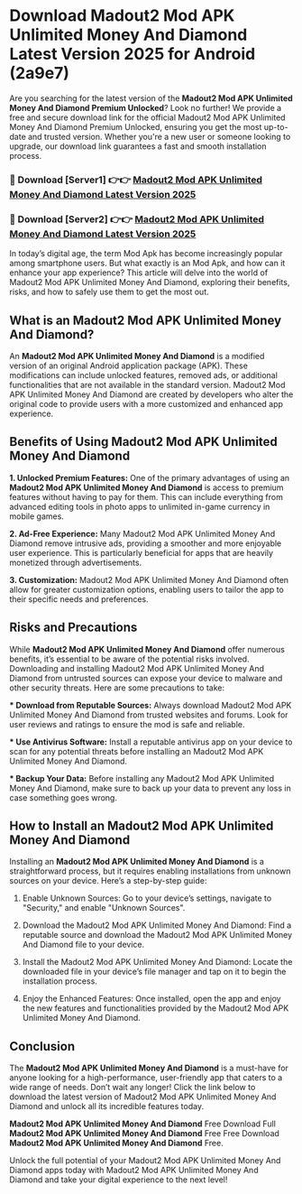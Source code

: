 # Download Madout2 Mod APK Unlimited Money And Diamond Latest Version 2025 for Android (2a9e7)

Are you searching for the latest version of the <strong>Madout2 Mod APK Unlimited Money And Diamond Premium Unlocked</strong>? Look no further! We provide a free and secure download link for the official Madout2 Mod APK Unlimited Money And Diamond Premium Unlocked, ensuring you get the most up-to-date and trusted version. Whether you're a new user or someone looking to upgrade, our download link guarantees a fast and smooth installation process.


<h3>🔴 Download [Server1] 👉👉 <a href="https://appsnew.pages.dev?q=Madout2+Mod+APK+Unlimited+Money+And+Diamond&ref=2RT5">Madout2 Mod APK Unlimited Money And Diamond Latest Version 2025</a></h3>

<h3>🔴 Download [Server2] 👉👉 <a href="https://appsnew.pages.dev?q=Madout2+Mod+APK+Unlimited+Money+And+Diamond&ref=2RT5">Madout2 Mod APK Unlimited Money And Diamond Latest Version 2025</a></h3>


In today’s digital age, the term Mod Apk has become increasingly popular among smartphone users. But what exactly is an Mod Apk, and how can it enhance your app experience? This article will delve into the world of Madout2 Mod APK Unlimited Money And Diamond, exploring their benefits, risks, and how to safely use them to get the most out.


<h2>What is an Madout2 Mod APK Unlimited Money And Diamond?</h2>

An <strong>Madout2 Mod APK Unlimited Money And Diamond</strong> is a modified version of an original Android application package (APK). These modifications can include unlocked features, removed ads, or additional functionalities that are not available in the standard version. Madout2 Mod APK Unlimited Money And Diamond are created by developers who alter the original code to provide users with a more customized and enhanced app experience.


<h2>Benefits of Using Madout2 Mod APK Unlimited Money And Diamond</h2>

<strong> 1. Unlocked Premium Features:</strong> One of the primary advantages of using an <strong>Madout2 Mod APK Unlimited Money And Diamond</strong> is access to premium features without having to pay for them. This can include everything from advanced editing tools in photo apps to unlimited in-game currency in mobile games.

<strong> 2. Ad-Free Experience:</strong> Many Madout2 Mod APK Unlimited Money And Diamond remove intrusive ads, providing a smoother and more enjoyable user experience. This is particularly beneficial for apps that are heavily monetized through advertisements.

<strong> 3. Customization:</strong> Madout2 Mod APK Unlimited Money And Diamond often allow for greater customization options, enabling users to tailor the app to their specific needs and preferences.


<h2>Risks and Precautions</h2>

While <strong>Madout2 Mod APK Unlimited Money And Diamond</strong> offer numerous benefits, it’s essential to be aware of the potential risks involved. Downloading and installing Madout2 Mod APK Unlimited Money And Diamond from untrusted sources can expose your device to malware and other security threats. Here are some precautions to take:

<strong> * Download from Reputable Sources:</strong> Always download Madout2 Mod APK Unlimited Money And Diamond from trusted websites and forums. Look for user reviews and ratings to ensure the mod is safe and reliable.

<strong> * Use Antivirus Software:</strong> Install a reputable antivirus app on your device to scan for any potential threats before installing an Madout2 Mod APK Unlimited Money And Diamond.

<strong> * Backup Your Data:</strong> Before installing any Madout2 Mod APK Unlimited Money And Diamond, make sure to back up your data to prevent any loss in case something goes wrong.


<h2>How to Install an Madout2 Mod APK Unlimited Money And Diamond</h2>

Installing an <strong>Madout2 Mod APK Unlimited Money And Diamond</strong> is a straightforward process, but it requires enabling installations from unknown sources on your device. Here’s a step-by-step guide:

 1. Enable Unknown Sources: Go to your device’s settings, navigate to "Security," and enable "Unknown Sources".

 2. Download the Madout2 Mod APK Unlimited Money And Diamond: Find a reputable source and download the Madout2 Mod APK Unlimited Money And Diamond file to your device.

 3. Install the Madout2 Mod APK Unlimited Money And Diamond: Locate the downloaded file in your device’s file manager and tap on it to begin the installation process.

 4. Enjoy the Enhanced Features: Once installed, open the app and enjoy the new features and functionalities provided by the Madout2 Mod APK Unlimited Money And Diamond.


<h2><strong>Conclusion</strong></h2>

The <strong>Madout2 Mod APK Unlimited Money And Diamond</strong> is a must-have for anyone looking for a high-performance, user-friendly app that caters to a wide range of needs. Don’t wait any longer! Click the link below to download the latest version of Madout2 Mod APK Unlimited Money And Diamond and unlock all its incredible features today.

<strong>Madout2 Mod APK Unlimited Money And Diamond</strong> Free Download Full <strong>Madout2 Mod APK Unlimited Money And Diamond</strong> Free Free Download <strong>Madout2 Mod APK Unlimited Money And Diamond</strong> Free.

Unlock the full potential of your Madout2 Mod APK Unlimited Money And Diamond apps today with Madout2 Mod APK Unlimited Money And Diamond and take your digital experience to the next level!